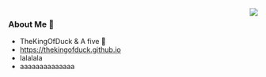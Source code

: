 




<img align="right" src="https://github-readme-stats.vercel.app/api?username=TheKingOfDuck&count_private=true&show_icons=true&hide=prs&theme=vue" />

### About Me 👋

- TheKingOfDuck & A five :shit:
- https://thekingofduck.github.io
- lalalala
- aaaaaaaaaaaaaa
